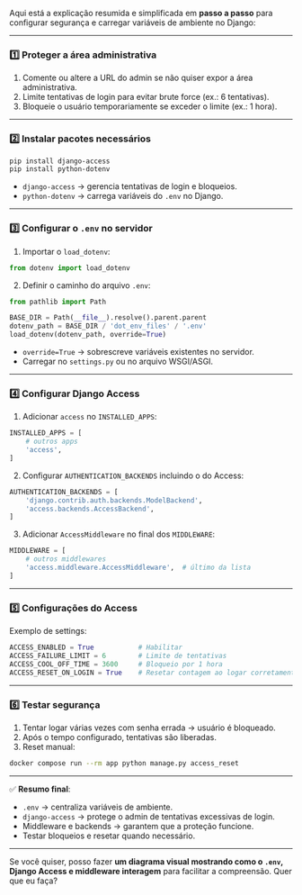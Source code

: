 Aqui está a explicação resumida e simplificada em **passo a passo** para configurar segurança e carregar variáveis de ambiente no Django:

---

### 1️⃣ Proteger a área administrativa

1. Comente ou altere a URL do admin se não quiser expor a área administrativa.
2. Limite tentativas de login para evitar brute force (ex.: 6 tentativas).
3. Bloqueie o usuário temporariamente se exceder o limite (ex.: 1 hora).

---

### 2️⃣ Instalar pacotes necessários

```bash
pip install django-access
pip install python-dotenv
```

* `django-access` → gerencia tentativas de login e bloqueios.
* `python-dotenv` → carrega variáveis do `.env` no Django.

---

### 3️⃣ Configurar o `.env` no servidor

1. Importar o `load_dotenv`:

```python
from dotenv import load_dotenv
```

2. Definir o caminho do arquivo `.env`:

```python
from pathlib import Path

BASE_DIR = Path(__file__).resolve().parent.parent
dotenv_path = BASE_DIR / 'dot_env_files' / '.env'
load_dotenv(dotenv_path, override=True)
```

* `override=True` → sobrescreve variáveis existentes no servidor.
* Carregar no `settings.py` ou no arquivo WSGI/ASGI.

---

### 4️⃣ Configurar Django Access

1. Adicionar `access` no `INSTALLED_APPS`:

```python
INSTALLED_APPS = [
    # outros apps
    'access',
]
```

2. Configurar `AUTHENTICATION_BACKENDS` incluindo o do Access:

```python
AUTHENTICATION_BACKENDS = [
    'django.contrib.auth.backends.ModelBackend',
    'access.backends.AccessBackend',
]
```

3. Adicionar `AccessMiddleware` no final dos `MIDDLEWARE`:

```python
MIDDLEWARE = [
    # outros middlewares
    'access.middleware.AccessMiddleware',  # último da lista
]
```

---

### 5️⃣ Configurações do Access

Exemplo de settings:

```python
ACCESS_ENABLED = True           # Habilitar
ACCESS_FAILURE_LIMIT = 6        # Limite de tentativas
ACCESS_COOL_OFF_TIME = 3600     # Bloqueio por 1 hora
ACCESS_RESET_ON_LOGIN = True    # Resetar contagem ao logar corretamente
```

---

### 6️⃣ Testar segurança

1. Tentar logar várias vezes com senha errada → usuário é bloqueado.
2. Após o tempo configurado, tentativas são liberadas.
3. Reset manual:

```bash
docker compose run --rm app python manage.py access_reset
```

---

✅ **Resumo final**:

* `.env` → centraliza variáveis de ambiente.
* `django-access` → protege o admin de tentativas excessivas de login.
* Middleware e backends → garantem que a proteção funcione.
* Testar bloqueios e resetar quando necessário.

---

Se você quiser, posso fazer **um diagrama visual mostrando como o `.env`, Django Access e middleware interagem** para facilitar a compreensão. Quer que eu faça?
